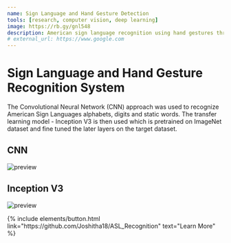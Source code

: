 ```yaml
---
name: Sign Language and Hand Gesture Detection
tools: [research, computer vision, deep learning]
image: https://rb.gy/gnl548
description: American sign language recognition using hand gestures through deep learning and computer vision
# external_url: https://www.google.com
---
```


# Sign Language and Hand Gesture Recognition System

The Convolutional Neural Network (CNN) approach was used to recognize American Sign Languages alphabets, digits and static words. The transfer learning model - Inception V3 is then used which is pretrained on ImageNet dataset and fine tuned the later layers on the target dataset. 


## CNN

![preview](https://rb.gy/xzzkzv)


## Inception V3

![preview](https://rb.gy/hbt2pt)



<p class="text-center">
{% include elements/button.html link="https://github.com/Joshitha18/ASL_Recognition" text="Learn More" %}
</p>